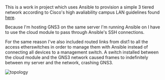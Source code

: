 This is a work in project which uses Ansible to provision a simple 3 tiered network according to Cisco's high avaliability campus LAN guidelines found [here](https://www.cisco.com/c/en/us/td/docs/solutions/Enterprise/Campus/HA_campus_DG/hacampusdg.html).

Because I'm hosting GNS3 on the same server I'm running Ansible on I have to use the cloud module to pass through Ansible's SSH connections. 

For the same reason I've also included routed links from dist1 to all the access etherswitches in order to manage them with Ansible instead of connecting all devices to a management switch. A switch installed between the cloud module and the GNS3 network caused frames to indefinitely between my server and the network, crashing GNS3.

![topology](https://i.imgur.com/UdM2Q37.png)
